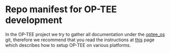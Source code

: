 # Repo manifest for OP-TEE development

In the OP-TEE project we try to gather all documentation under the
[optee_os](https://github.com/OP-TEE/optee_os) git, therefore we recommend that
you read the instructions at
[this](https://github.com/OP-TEE/optee_os/blob/master/README.md) page which
describes how to setup OP-TEE on various platforms.
